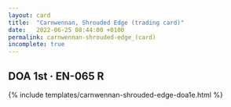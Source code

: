 ```yaml
---
layout: card
title:  "Carnwennan, Shrouded Edge (trading card)"
date:   2022-06-25 08:44:00 +0100
permalink: carnwennan-shrouded-edge_(card)
incomplete: true
---
```


## DOA 1st &middot; EN-065 R

{% include templates/carnwennan-shrouded-edge-doa1e.html %}